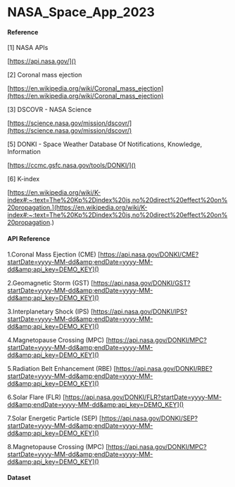 # NASA_Space_App_2023

#### Reference

[1] NASA APIs

[https://api.nasa.gov/]()

[2] Coronal mass ejection

[https://en.wikipedia.org/wiki/Coronal_mass_ejection](https://en.wikipedia.org/wiki/Coronal_mass_ejection)

[3] DSCOVR - NASA Science

[https://science.nasa.gov/mission/dscovr/](https://science.nasa.gov/mission/dscovr/)

[5] DONKI - Space Weather Database Of Notifications, Knowledge, Information

[https://ccmc.gsfc.nasa.gov/tools/DONKI/]()

[6]  K-index

[https://en.wikipedia.org/wiki/K-index#:~:text=The%20Kp%2Dindex%20is,no%20direct%20effect%20on%20propagation.](https://en.wikipedia.org/wiki/K-index#:~:text=The%20Kp%2Dindex%20is,no%20direct%20effect%20on%20propagation.)

#### API Reference 

1.Coronal Mass Ejection (CME)
[https://api.nasa.gov/DONKI/CME?startDate=yyyy-MM-dd&amp;endDate=yyyy-MM-dd&amp;api_key=DEMO_KEY]()

2.Geomagnetic Storm (GST)
[https://api.nasa.gov/DONKI/GST?startDate=yyyy-MM-dd&amp;endDate=yyyy-MM-dd&amp;api_key=DEMO_KEY]()

3.Interplanetary Shock (IPS)
[https://api.nasa.gov/DONKI/IPS?startDate=yyyy-MM-dd&amp;endDate=yyyy-MM-dd&amp;api_key=DEMO_KEY]()

4.Magnetopause Crossing (MPC)
[https://api.nasa.gov/DONKI/MPC?startDate=yyyy-MM-dd&amp;endDate=yyyy-MM-dd&amp;api_key=DEMO_KEY]()

5.Radiation Belt Enhancement (RBE)
[https://api.nasa.gov/DONKI/RBE?startDate=yyyy-MM-dd&amp;endDate=yyyy-MM-dd&amp;api_key=DEMO_KEY]()

6.Solar Flare (FLR)
[https://api.nasa.gov/DONKI/FLR?startDate=yyyy-MM-dd&amp;endDate=yyyy-MM-dd&amp;api_key=DEMO_KEY]()

7.Solar Energetic Particle (SEP)
[https://api.nasa.gov/DONKI/SEP?startDate=yyyy-MM-dd&amp;endDate=yyyy-MM-dd&amp;api_key=DEMO_KEY]()

8.Magnetopause Crossing (MPC)
[https://api.nasa.gov/DONKI/MPC?startDate=yyyy-MM-dd&amp;endDate=yyyy-MM-dd&amp;api_key=DEMO_KEY]()

#### Dataset
